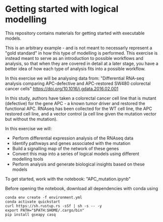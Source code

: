 # Getting started with logical modelling

This repository contains materials for getting started with executable models.

This is an arbitrary example - and is not meant to necessarly represent a "gold standard" in how this type of modelling is performed. 
This exercise is instead meant to serve as an introduction to possible workflows and analysis, so that when they are covered in detail at a later stage, you have a better idea of how each type of analysis fits into a possible workflow.


In this exercise we will be analysing data from: 
"Differential RNA-seq analysis comparing APC-defective and APC-restored SW480 colorectal cancer cells" https://doi.org/10.1016/j.gdata.2016.02.001

In this study, authors have taken a colorectal cancer cell line that is mutant (defective) for the gene APC - a known tumor driver and restored the functional APC. RNAseq has been collected for the WT cell line, the APC restored cell line, and a vector control (a cell line given the mutation vector but without the mutation). 

In this exercise we will:

- Perform differential expression analysis of the RNAseq data
- Identify pathways and genes associated with the mutation
- Build a signalling map of the network of these genes
- Convert this map into a series of logical models using different modelling tools
- Perform analysis and generate biological insights based on these models

To get started, work with the notebook: "APC_mutation.ipynb"

Before opening the notebook, download all dependencies with conda using

```
conda env create -f environment.yml
conda activate quickstart
curl https://sh.rustup.rs -sSf | sh -s -- -y
export PATH="$PATH:$HOME/.cargo/bin"
pip install gseapy casq
```
